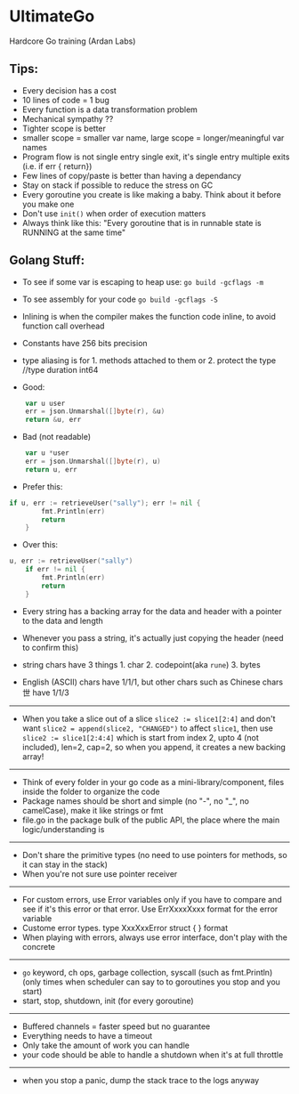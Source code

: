 # UltimateGo
Hardcore Go training (Ardan Labs)

## Tips:

- Every decision has a cost 
- 10 lines of code = 1 bug
- Every function is a data transformation problem 
- Mechanical sympathy ??
- Tighter scope is better
- smaller scope = smaller var name, large scope = longer/meaningful var names
- Program flow is not single entry single exit, it's single entry multiple exits (i.e. if err { return})
- Few lines of copy/paste is better than having a dependancy
- Stay on stack if possible to reduce the stress on GC
- Every goroutine you create is like making a baby. Think about it before you make one
- Don't use `init()` when order of execution matters
- Always think like this: "Every goroutine that is in runnable state is RUNNING at the same time"

## Golang Stuff:

- To see if some var is escaping to heap use: `go build -gcflags -m`
- To see assembly for your code `go build -gcflags -S`
- Inlining is when the compiler makes the function code inline, to avoid function call overhead
- Constants have 256 bits precision 
- type aliasing is for 1. methods attached to them or 2. protect the type //type duration int64

- Good:
```go
    var u user
	err = json.Unmarshal([]byte(r), &u)
	return &u, err
```
- Bad (not readable)
```go
    var u *user
	err = json.Unmarshal([]byte(r), u)
	return u, err
```

- Prefer this:
```go
if u, err := retrieveUser("sally"); err != nil {
		fmt.Println(err)
		return
	}
```
- Over this:
```go
u, err := retrieveUser("sally")
	if err != nil {
		fmt.Println(err)
		return
	}
```

- Every string has a backing array for the data and header with a pointer to the data and length
- Whenever you pass a string, it's actually just copying the header (need to confirm this)

- string chars have 3 things 1. char 2. codepoint(aka `rune`) 3. bytes
- English (ASCII) chars have 1/1/1, but other chars such as Chinese chars 世 have 1/1/3 


-------------
- When you take a slice out of a slice `slice2 := slice1[2:4]` and don't want `slice2 = append(slice2, "CHANGED")` to affect `slice1`, then use `slice2 := slice1[2:4:4]` which is start from index 2, upto 4 (not included), len=2, cap=2, so when you append, it creates a new backing array! 


-------------
- Think of every folder in your go code as a mini-library/component, files inside the folder to organize the code
- Package names should be short and simple (no "-", no "_", no camelCase), make it like strings or fmt
- file.go in the package bulk of the public API, the place where the main logic/understanding is


-------------
- Don't share the primitive types (no need to use pointers for methods, so it can stay in the stack)
- When you're not sure use pointer receiver


-------------
- For custom errors, use Error variables only if you have to compare and see if it's this error or that error. Use ErrXxxxXxxx format for the error variable 
- Custome error types. type XxxXxxError struct { } format
- When playing with errors, always use error interface, don't play with the concrete 


-------------
- `go` keyword, ch ops, garbage collection, syscall (such as fmt.Println) (only times when scheduler can say to to goroutines you stop and you start)
- start, stop, shutdown, init (for every goroutine)


-------------
- Buffered channels = faster speed but no guarantee 
- Everything needs to have a timeout 
- Only take the amount of work you can handle 
- your code should be able to handle a shutdown when it's at full throttle 


-------------
- when you stop a panic, dump the stack trace to the logs anyway 
